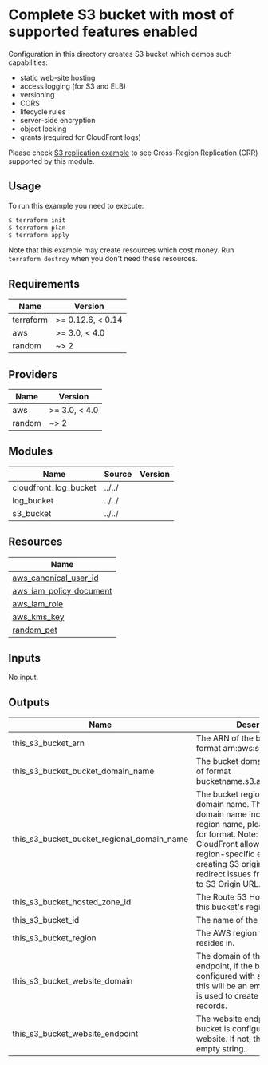 # Complete S3 bucket with most of supported features enabled

Configuration in this directory creates S3 bucket which demos such capabilities:
- static web-site hosting
- access logging (for S3 and ELB)
- versioning
- CORS
- lifecycle rules
- server-side encryption
- object locking
- grants (required for CloudFront logs)

Please check [S3 replication example](https://github.com/terraform-aws-modules/terraform-aws-s3-bucket/tree/master/examples/s3-replication) to see Cross-Region Replication (CRR) supported by this module.

## Usage

To run this example you need to execute:

```bash
$ terraform init
$ terraform plan
$ terraform apply
```

Note that this example may create resources which cost money. Run `terraform destroy` when you don't need these resources.

<!-- BEGINNING OF PRE-COMMIT-TERRAFORM DOCS HOOK -->
## Requirements

| Name | Version |
|------|---------|
| terraform | >= 0.12.6, < 0.14 |
| aws | >= 3.0, < 4.0 |
| random | ~> 2 |

## Providers

| Name | Version |
|------|---------|
| aws | >= 3.0, < 4.0 |
| random | ~> 2 |

## Modules

| Name | Source | Version |
|------|--------|---------|
| cloudfront_log_bucket | ../../ |  |
| log_bucket | ../../ |  |
| s3_bucket | ../../ |  |

## Resources

| Name |
|------|
| [aws_canonical_user_id](https://registry.terraform.io/providers/hashicorp/aws/4.0/docs/data-sources/canonical_user_id) |
| [aws_iam_policy_document](https://registry.terraform.io/providers/hashicorp/aws/4.0/docs/data-sources/iam_policy_document) |
| [aws_iam_role](https://registry.terraform.io/providers/hashicorp/aws/4.0/docs/resources/iam_role) |
| [aws_kms_key](https://registry.terraform.io/providers/hashicorp/aws/4.0/docs/resources/kms_key) |
| [random_pet](https://registry.terraform.io/providers/hashicorp/random/2/docs/resources/pet) |

## Inputs

No input.

## Outputs

| Name | Description |
|------|-------------|
| this\_s3\_bucket\_arn | The ARN of the bucket. Will be of format arn:aws:s3:::bucketname. |
| this\_s3\_bucket\_bucket\_domain\_name | The bucket domain name. Will be of format bucketname.s3.amazonaws.com. |
| this\_s3\_bucket\_bucket\_regional\_domain\_name | The bucket region-specific domain name. The bucket domain name including the region name, please refer here for format. Note: The AWS CloudFront allows specifying S3 region-specific endpoint when creating S3 origin, it will prevent redirect issues from CloudFront to S3 Origin URL. |
| this\_s3\_bucket\_hosted\_zone\_id | The Route 53 Hosted Zone ID for this bucket's region. |
| this\_s3\_bucket\_id | The name of the bucket. |
| this\_s3\_bucket\_region | The AWS region this bucket resides in. |
| this\_s3\_bucket\_website\_domain | The domain of the website endpoint, if the bucket is configured with a website. If not, this will be an empty string. This is used to create Route 53 alias records. |
| this\_s3\_bucket\_website\_endpoint | The website endpoint, if the bucket is configured with a website. If not, this will be an empty string. |
<!-- END OF PRE-COMMIT-TERRAFORM DOCS HOOK -->
